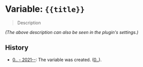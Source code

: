# Variable: `{{title}}`

> Description

_(The above description can also be seen in the plugin's settings.)_

## History
- [0.. - 2021--](https://github.com/Taitava/obsidian-shellcommands/blob/main/CHANGELOG.md#00---2021--): The variable was created. ([0..](https://github.com/Taitava/obsidian-shellcommands/issues/)).